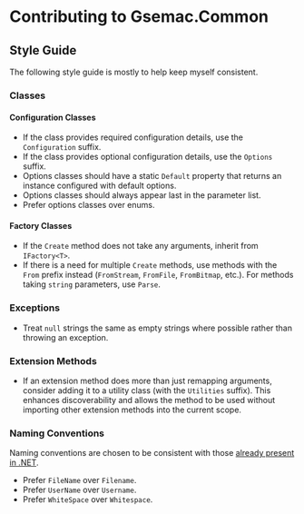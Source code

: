 # Contributing to Gsemac.Common

## Style Guide

The following style guide is mostly to help keep myself consistent.

### Classes

#### Configuration Classes

* If the class provides required configuration details, use the `Configuration` suffix.
* If the class provides optional configuration details, use the `Options` suffix.
* Options classes should have a static `Default` property that returns an instance configured with default options.
* Options classes should always appear last in the parameter list.
* Prefer options classes over enums.

#### Factory Classes

* If the `Create` method does not take any arguments, inherit from `IFactory<T>`.
* If there is a need for multiple `Create` methods, use methods with the `From` prefix instead (`FromStream`, `FromFile`, `FromBitmap`, etc.). For methods taking `string` parameters, use `Parse`.

### Exceptions

* Treat `null` strings the same as empty strings where possible rather than throwing an exception.

### Extension Methods

* If an extension method does more than just remapping arguments, consider adding it to a utility class (with the `Utilities` suffix). This enhances discoverability and allows the method to be used without importing other extension methods into the current scope.

### Naming Conventions

Naming conventions are chosen to be consistent with those [already present in .NET](https://docs.microsoft.com/en-us/dotnet/standard/design-guidelines/capitalization-conventions).

* Prefer `FileName` over `Filename`.
* Prefer `UserName` over `Username`.
* Prefer `WhiteSpace` over `Whitespace`.